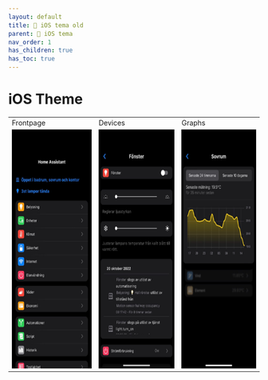 ```yaml
---
layout: default
title: 🍏 iOS tema old
parent: 🍏 iOS tema
nav_order: 1
has_children: true
has_toc: true
---
```


# iOS Theme

<table>
  <tr>
    <td>Frontpage</td>
     <td>Devices</td>
     <td>Graphs</td>
  </tr>
  <tr>
    <td valign="top"><img src="\assets\images\theme\ios_theme\ios_theme_front.jpeg" width=270 height=480></td>
    <td valign="top"><img src="\assets\images\theme\ios_theme\ios_theme_device.jpeg" width=270 height=480></td>
    <td valign="top"><img src="\assets\images\theme\ios_theme\ios_theme_graphs.jpeg" width=270 height=480></td>
  </tr>
 </table>